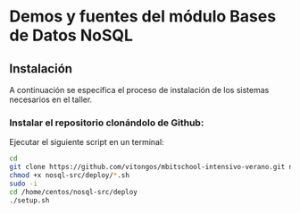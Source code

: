 Demos y fuentes del módulo Bases de Datos NoSQL
===============================================

Instalación
-----------

A continuación se especifica el proceso de instalación de los sistemas necesarios en el taller.

### Instalar el repositorio clonándolo de Github:
Ejecutar el siguiente script en un terminal:
```bash
cd
git clone https://github.com/vitongos/mbitschool-intensivo-verano.git nosql-src
chmod +x nosql-src/deploy/*.sh
sudo -i
cd /home/centos/nosql-src/deploy
./setup.sh
```
